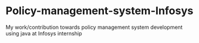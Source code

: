 # Policy-management-system-Infosys
My work/contribution towards policy management system development using java at Infosys internship
